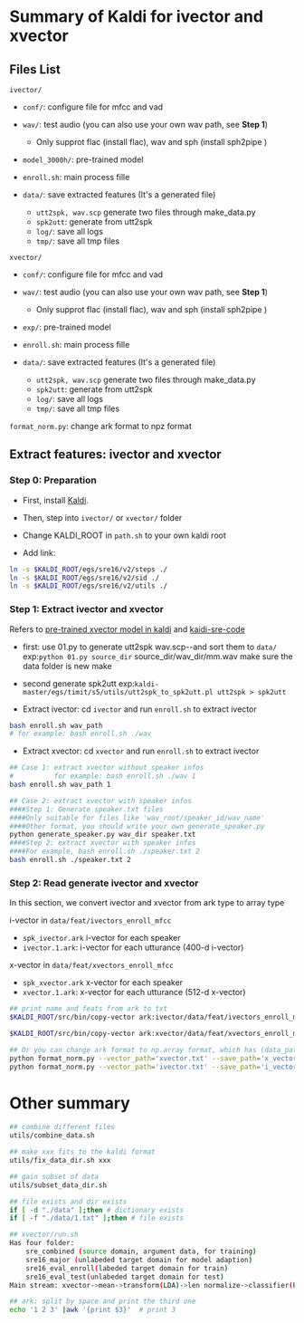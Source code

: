 # Summary of Kaldi for ivector and xvector

## Files List

 `ivector/`
  - `conf/`: configure file for mfcc and vad
  - `wav/`: test audio  (you can also use your own wav path, see **Step 1**)
    - Only supprot flac (install flac), wav and sph (install sph2pipe )
  - `model_3000h/`: pre-trained model
  - `enroll.sh`: main process fille


  - `data/`: save extracted features (It's a generated file)
    - `utt2spk, wav.scp` generate two files through make_data.py
    - `spk2utt`: generate from utt2spk
    - `log/`: save all logs
    - `tmp/`: save all tmp files


`xvector/`

- `conf/`: configure file for mfcc and vad
- `wav/`: test audio  (you can also use your own wav path, see **Step 1**)
  - Only supprot flac (install flac), wav and sph (install sph2pipe )
- `exp/`: pre-trained model
- `enroll.sh`: main process fille


- `data/`: save extracted features (It's a generated file)
  - `utt2spk, wav.scp` generate two files through make_data.py
  - `spk2utt`: generate from utt2spk
  - `log/`: save all logs
  - `tmp/`: save all tmp files

`format_norm.py`: change ark format to npz format

## Extract features: ivector and xvector

### Step 0: Preparation

- First, install [Kaldi](https://github.com/kaldi-asr/kaldi). 
- Then, step into `ivector/` or `xvector/` folder


- Change KALDI_ROOT in `path.sh` to your own kaldi root
- Add link:

```sh
ln -s $KALDI_ROOT/egs/sre16/v2/steps ./
ln -s $KALDI_ROOT/egs/sre16/v2/sid ./
ln -s $KALDI_ROOT/egs/sre16/v2/utils ./
```

### Step 1: Extract ivector and xvector

Refers to [pre-trained xvector model in kaldi](http://www.kaldi-asr.org/models/m3) and [kaidi-sre-code](https://github.com/kaldi-asr/kaldi/tree/master/egs/sre16)
- first:  use 01.py to generate utt2spk wav.scp--and sort them to `data/`
exp:`python 01.py source_dir` source_dir/wav_dir/mm.wav
make sure the data folder  is new make

- second generate spk2utt
exp:`kaldi-master/egs/timit/s5/utils/utt2spk_to_spk2utt.pl utt2spk > spk2utt`
- Extract ivector: cd `ivector` and run `enroll.sh` to extract ivector

```sh
bash enroll.sh wav_path
# for example: bash enroll.sh ./wav
```

- Extract xvector: cd `xvector` and run `enroll.sh` to extract ivector

```sh
## Case 1: extract xvector without speaker infos
#          for example: bash enroll.sh ./wav 1
bash enroll.sh wav_path 1

## Case 2: extract xvector with speaker infos
####Step 1: Generate speaker.txt files
####Only suitable for files like 'wav_root/speaker_id/wav_name'
####Other format, you should write your own generate_speaker.py
python generate_speaker.py wav_dir speaker.txt
####Step 2: extract xvector with speaker infos
####For example, bash enroll.sh ./speaker.txt 2
bash enroll.sh ./speaker.txt 2
```

### Step 2: Read generate ivector and xvector

In this section, we convert ivector and xvector from ark type to array type

i-vector in `data/feat/ivectors_enroll_mfcc`

- `spk_ivector.ark` i-vector for each speaker
- `ivector.1.ark`: i-vector for each utturance (400-d i-vector)

x-vector in `data/feat/xvectors_enroll_mfcc`

- `spk_xvector.ark` x-vector for each speaker
- `xvector.1.ark`: x-vector for each utturance (512-d x-vector)

```sh
## print name and feats from ark to txt
$KALDI_ROOT/src/bin/copy-vector ark:ivector/data/feat/ivectors_enroll_mfcc/ivector.1.ark ark,t:- >ivector.txt

$KALDI_ROOT/src/bin/copy-vector ark:xvector/data/feat/xvectors_enroll_mfcc/xvector.1.ark ark,t:- >xvector.txt

## Or you can change ark format to np.array format, which has (data_path ['pic_path'], ivector or xvector)
python format_norm.py --vector_path='xvector.txt' --save_path='x_vector.npz'
python format_norm.py --vector_path='ivector.txt' --save_path='i_vector.npz'
```

# Other summary

```sh
## combine different files
utils/combine_data.sh

## make xxx fits to the kaldi format
utils/fix_data_dir.sh xxx

## gain subset of data
utils/subset_data_dir.sh

## file exists and dir exists
if [ -d "./data" ];then # dictionary exists
if [ -f "./data/1.txt" ];then # file exists

## xvector/run.sh
Has four folder: 
	sre_combined (source domain, argument data, for training)
	sre16_major (unlabeded target domain for model adaption)
	sre16_eval_enroll(labeded target domain for train)
	sre16_eval_test(unlabeded target domain for test)
Main stream: xvector->mean->transform(LDA)->len normalize->classifier(PLDA/adapt-PLDA)

## ark: split by space and print the third one
echo '1 2 3' |awk '{print $3}'  # print 3
```

